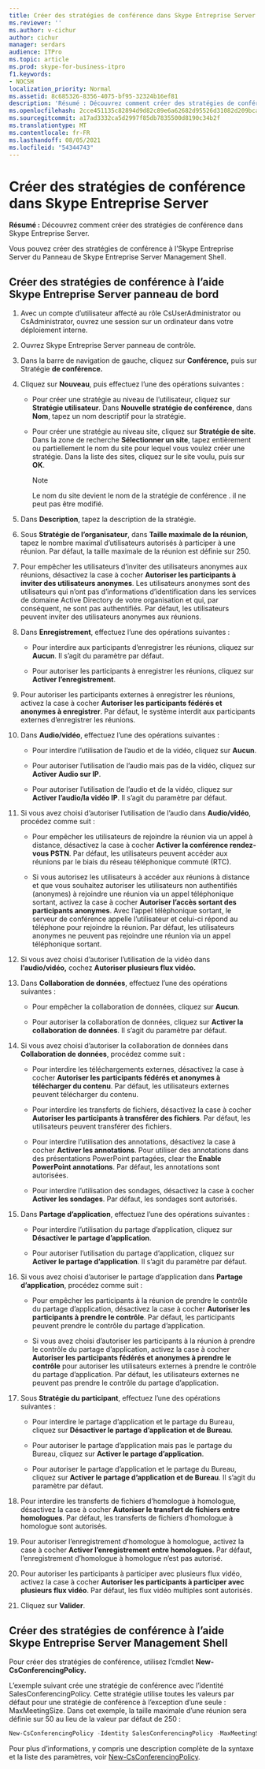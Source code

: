```yaml
---
title: Créer des stratégies de conférence dans Skype Entreprise Server
ms.reviewer: ''
ms.author: v-cichur
author: cichur
manager: serdars
audience: ITPro
ms.topic: article
ms.prod: skype-for-business-itpro
f1.keywords:
- NOCSH
localization_priority: Normal
ms.assetid: 8c685326-8356-4075-bf95-32324b16ef81
description: 'Résumé : Découvrez comment créer des stratégies de conférence dans Skype Entreprise Server.'
ms.openlocfilehash: 2cce451135c82894d9d82c89e6a62682d95526d31082d209bcaf8144752426b1
ms.sourcegitcommit: a17ad3332ca5d2997f85db7835500d8190c34b2f
ms.translationtype: MT
ms.contentlocale: fr-FR
ms.lasthandoff: 08/05/2021
ms.locfileid: "54344743"
---
```

# <a name="create-conferencing-policies-in-skype-for-business-server"></a>Créer des stratégies de conférence dans Skype Entreprise Server
 
**Résumé :** Découvrez comment créer des stratégies de conférence dans Skype Entreprise Server.
  
Vous pouvez créer des stratégies de conférence à l’Skype Entreprise Server du Panneau de Skype Entreprise Server Management Shell.
  
## <a name="create-conferencing-policies-by-using-skype-for-business-server-control-panel"></a>Créer des stratégies de conférence à l’aide Skype Entreprise Server panneau de bord

1. Avec un compte d’utilisateur affecté au rôle CsUserAdministrator ou CsAdministrator, ouvrez une session sur un ordinateur dans votre déploiement interne.
    
2. Ouvrez Skype Entreprise Server panneau de contrôle.
    
3. Dans la barre de navigation de gauche, cliquez sur **Conférence,** puis sur Stratégie **de conférence.**
    
4. Cliquez sur **Nouveau**, puis effectuez l’une des opérations suivantes :
    
   - Pour créer une stratégie au niveau de l’utilisateur, cliquez sur **Stratégie utilisateur**. Dans **Nouvelle stratégie de conférence**, dans **Nom**, tapez un nom descriptif pour la stratégie.
    
   - Pour créer une stratégie au niveau site, cliquez sur **Stratégie de site**. Dans la zone de recherche **Sélectionner un site**, tapez entièrement ou partiellement le nom du site pour lequel vous voulez créer une stratégie. Dans la liste des sites, cliquez sur le site voulu, puis sur **OK**.
    
     > [!NOTE]
     > Le nom du site devient le nom de la stratégie de conférence . il ne peut pas être modifié. 
  
5. Dans **Description**, tapez la description de la stratégie.
    
6. Sous **Stratégie de l’organisateur**, dans **Taille maximale de la réunion**, tapez le nombre maximal d’utilisateurs autorisés à participer à une réunion. Par défaut, la taille maximale de la réunion est définie sur 250.
    
7. Pour empêcher les utilisateurs d’inviter des utilisateurs anonymes aux réunions, désactivez la case à cocher **Autoriser les participants à inviter des utilisateurs anonymes**. Les utilisateurs anonymes sont des utilisateurs qui n’ont pas d’informations d’identification dans les services de domaine Active Directory de votre organisation et qui, par conséquent, ne sont pas authentifiés. Par défaut, les utilisateurs peuvent inviter des utilisateurs anonymes aux réunions.
    
8. Dans **Enregistrement**, effectuez l’une des opérations suivantes :
    
   - Pour interdire aux participants d’enregistrer les réunions, cliquez sur **Aucun**. Il s’agit du paramètre par défaut.
    
   - Pour autoriser les participants à enregistrer les réunions, cliquez sur **Activer l’enregistrement**.
    
9. Pour autoriser les participants externes à enregistrer les réunions, activez la case à cocher **Autoriser les participants fédérés et anonymes à enregistrer**. Par défaut, le système interdit aux participants externes d’enregistrer les réunions.
    
10. Dans **Audio/vidéo**, effectuez l’une des opérations suivantes :
    
    - Pour interdire l’utilisation de l’audio et de la vidéo, cliquez sur **Aucun**.
    
    - Pour autoriser l’utilisation de l’audio mais pas de la vidéo, cliquez sur **Activer Audio sur IP**.
    
    - Pour autoriser l’utilisation de l’audio et de la vidéo, cliquez sur **Activer l’audio/la vidéo IP**. Il s’agit du paramètre par défaut.
    
11. Si vous avez choisi d’autoriser l’utilisation de l’audio dans **Audio/vidéo**, procédez comme suit :
    
    - Pour empêcher les utilisateurs de rejoindre la réunion via un appel à distance, désactivez la case à cocher **Activer la conférence rendez-vous PSTN**. Par défaut, les utilisateurs peuvent accéder aux réunions par le biais du réseau téléphonique commuté (RTC).
    
    - Si vous autorisez les utilisateurs à accéder aux réunions à distance et que vous souhaitez autoriser les utilisateurs non authentifiés (anonymes) à rejoindre une réunion via un appel téléphonique sortant, activez la case à cocher **Autoriser l’accès sortant des participants anonymes**. Avec l’appel téléphonique sortant, le serveur de conférence appelle l’utilisateur et celui-ci répond au téléphone pour rejoindre la réunion. Par défaut, les utilisateurs anonymes ne peuvent pas rejoindre une réunion via un appel téléphonique sortant.
    
12. Si vous avez choisi d’autoriser l’utilisation de la vidéo dans **l’audio/vidéo,** cochez **Autoriser plusieurs flux vidéo.**
    
13. Dans **Collaboration de données**, effectuez l’une des opérations suivantes :
    
    - Pour empêcher la collaboration de données, cliquez sur **Aucun**.
    
    - Pour autoriser la collaboration de données, cliquez sur **Activer la collaboration de données**. Il s’agit du paramètre par défaut.
    
14. Si vous avez choisi d’autoriser la collaboration de données dans **Collaboration de données**, procédez comme suit :
    
    - Pour interdire les téléchargements externes, désactivez la case à cocher **Autoriser les participants fédérés et anonymes à télécharger du contenu**. Par défaut, les utilisateurs externes peuvent télécharger du contenu.
    
    - Pour interdire les transferts de fichiers, désactivez la case à cocher **Autoriser les participants à transférer des fichiers**. Par défaut, les utilisateurs peuvent transférer des fichiers.
    
    - Pour interdire l’utilisation des annotations, désactivez la case à cocher **Activer les annotations**. Pour utiliser des annotations dans des présentations PowerPoint partagées, clear the **Enable PowerPoint annotations**. Par défaut, les annotations sont autorisées.
    
    - Pour interdire l’utilisation des sondages, désactivez la case à cocher **Activer les sondages**. Par défaut, les sondages sont autorisés.
    
15. Dans **Partage d’application**, effectuez l’une des opérations suivantes :
    
    - Pour interdire l’utilisation du partage d’application, cliquez sur **Désactiver le partage d’application**.
    
    - Pour autoriser l’utilisation du partage d’application, cliquez sur **Activer le partage d’application**. Il s’agit du paramètre par défaut.
    
16. Si vous avez choisi d’autoriser le partage d’application dans **Partage d’application**, procédez comme suit :
    
    - Pour empêcher les participants à la réunion de prendre le contrôle du partage d’application, désactivez la case à cocher **Autoriser les participants à prendre le contrôle**. Par défaut, les participants peuvent prendre le contrôle du partage d’application.
    
    - Si vous avez choisi d’autoriser les participants à la réunion à prendre le contrôle du partage d’application, activez la case à cocher **Autoriser les participants fédérés et anonymes à prendre le contrôle** pour autoriser les utilisateurs externes à prendre le contrôle du partage d’application. Par défaut, les utilisateurs externes ne peuvent pas prendre le contrôle du partage d’application.
    
17. Sous **Stratégie du participant**, effectuez l’une des opérations suivantes :
    
    - Pour interdire le partage d’application et le partage du Bureau, cliquez sur **Désactiver le partage d’application et de Bureau**.
    
    - Pour autoriser le partage d’application mais pas le partage du Bureau, cliquez sur **Activer le partage d’application**.
    
    - Pour autoriser le partage d’application et le partage du Bureau, cliquez sur **Activer le partage d’application et de Bureau**. Il s’agit du paramètre par défaut.
    
18. Pour interdire les transferts de fichiers d’homologue à homologue, désactivez la case à cocher **Autoriser le transfert de fichiers entre homologues**. Par défaut, les transferts de fichiers d’homologue à homologue sont autorisés.
    
19. Pour autoriser l’enregistrement d’homologue à homologue, activez la case à cocher **Activer l’enregistrement entre homologues**. Par défaut, l’enregistrement d’homologue à homologue n’est pas autorisé.
    
20. Pour autoriser les participants à participer avec plusieurs flux vidéo, activez la case à cocher **Autoriser les participants à participer avec plusieurs flux vidéo**. Par défaut, les flux vidéo multiples sont autorisés.
    
21. Cliquez sur **Valider**.
    
## <a name="create-conferencing-policies-by-using-skype-for-business-server-management-shell"></a>Créer des stratégies de conférence à l’aide Skype Entreprise Server Management Shell

Pour créer des stratégies de conférence, utilisez l’cmdlet **New-CsConferencingPolicy.**
  
L’exemple suivant crée une stratégie de conférence avec l’identité SalesConferencingPolicy. Cette stratégie utilise toutes les valeurs par défaut pour une stratégie de conférence à l’exception d’une seule : MaxMeetingSize. Dans cet exemple, la taille maximale d’une réunion sera définie sur 50 au lieu de la valeur par défaut de 250 :
  
```PowerShell
New-CsConferencingPolicy -Identity SalesConferencingPolicy -MaxMeetingSize 50
```

Pour plus d’informations, y compris une description complète de la syntaxe et la liste des paramètres, voir [New-CsConferencingPolicy](/powershell/module/skype/new-csconferencingpolicy?view=skype-ps).
